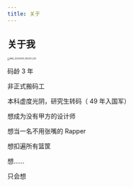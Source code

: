 ```yaml
---
title: 关于
---
```


## 关于我
<img src="http://mydoc-pics.oss-cn-chengdu.aliyuncs.com/img/IMG_20230412_165201_325.jpg" alt="IMG_20230412_165201_325" style="zoom: 33%;" />

码龄 3 年

非正式搬码工

本科虚度光阴，研究生转码（ 49 年入国军）

想成为没有甲方的设计师

想当一名不用张嘴的 Rapper

想扣遍所有篮筐

想……

只会想